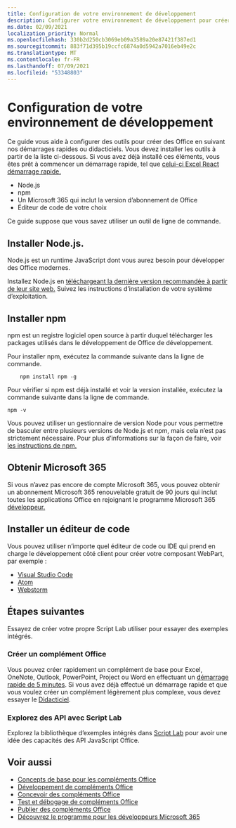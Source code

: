 ```yaml
---
title: Configuration de votre environnement de développement
description: Configurer votre environnement de développement pour créer des Office de développement.
ms.date: 02/09/2021
localization_priority: Normal
ms.openlocfilehash: 330b2d250cb3069eb09a3589a20e87421f387ed1
ms.sourcegitcommit: 883f71d395b19ccfc6874a0d5942a7016eb49e2c
ms.translationtype: MT
ms.contentlocale: fr-FR
ms.lasthandoff: 07/09/2021
ms.locfileid: "53348803"
---
```

# <a name="set-up-your-development-environment"></a>Configuration de votre environnement de développement

Ce guide vous aide à configurer des outils pour créer des Office en suivant nos démarrages rapides ou didacticiels. Vous devez installer les outils à partir de la liste ci-dessous. Si vous avez déjà installé ces éléments, vous êtes prêt à commencer un démarrage rapide, tel que [celui-ci Excel React démarrage rapide.](../quickstarts/excel-quickstart-react.md)

- Node.js
- npm
- Un Microsoft 365 qui inclut la version d’abonnement de Office
- Éditeur de code de votre choix

Ce guide suppose que vous savez utiliser un outil de ligne de commande.

## <a name="install-nodejs"></a>Installer Node.js.

Node.js est un runtime JavaScript dont vous aurez besoin pour développer des Office modernes.

Installez Node.js en [téléchargeant la dernière version recommandée à partir de leur site web.](https://nodejs.org) Suivez les instructions d’installation de votre système d’exploitation.

## <a name="install-npm"></a>Installer npm

npm est un registre logiciel open source à partir duquel télécharger les packages utilisés dans le développement de Office de développement.

Pour installer npm, exécutez la commande suivante dans la ligne de commande.

```command&nbsp;line
    npm install npm -g
```

Pour vérifier si npm est déjà installé et voir la version installée, exécutez la commande suivante dans la ligne de commande.

```command&nbsp;line
npm -v
```

Vous pouvez utiliser un gestionnaire de version Node pour vous permettre de basculer entre plusieurs versions de Node.js et npm, mais cela n’est pas strictement nécessaire. Pour plus d’informations sur la façon de faire, voir [les instructions de npm.](https://docs.npmjs.com/downloading-and-installing-node-js-and-npm)

## <a name="get-microsoft-365"></a>Obtenir Microsoft 365

Si vous n’avez pas encore de compte Microsoft 365, vous pouvez obtenir un abonnement Microsoft 365 renouvelable gratuit de 90 jours qui inclut toutes les applications Office en rejoignant le programme Microsoft 365 [développeur.](https://developer.microsoft.com/office/dev-program)

## <a name="install-a-code-editor"></a>Installer un éditeur de code

Vous pouvez utiliser n’importe quel éditeur de code ou IDE qui prend en charge le développement côté client pour créer votre composant WebPart, par exemple :

- [Visual Studio Code](https://code.visualstudio.com/)
- [Atom](https://atom.io)
- [Webstorm](https://www.jetbrains.com/webstorm)

## <a name="next-steps"></a>Étapes suivantes

Essayez de créer votre propre Script Lab utiliser pour essayer des exemples intégrés.

### <a name="create-an-office-add-in"></a>Créer un complément Office

Vous pouvez créer rapidement un complément de base pour Excel, OneNote, Outlook, PowerPoint, Project ou Word en effectuant un [démarrage rapide de 5 minutes](../index.yml). Si vous avez déjà effectué un démarrage rapide et que vous voulez créer un complément légèrement plus complexe, vous devez essayer le [Didacticiel](../index.yml).

### <a name="explore-the-apis-with-script-lab"></a>Explorez des API avec Script Lab

Explorez la bibliothèque d’exemples intégrés dans [Script Lab](explore-with-script-lab.md) pour avoir une idée des capacités des API JavaScript Office.

## <a name="see-also"></a>Voir aussi

- [Concepts de base pour les compléments Office](../overview/core-concepts-office-add-ins.md)
- [Développement de compléments Office](../develop/develop-overview.md)
- [Concevoir des compléments Office](../design/add-in-design.md)
- [Test et débogage de compléments Office](../testing/test-debug-office-add-ins.md)
- [Publier des compléments Office](../publish/publish.md)
- [Découvrez le programme pour les développeurs Microsoft 365](https://developer.microsoft.com/microsoft-365/dev-program)